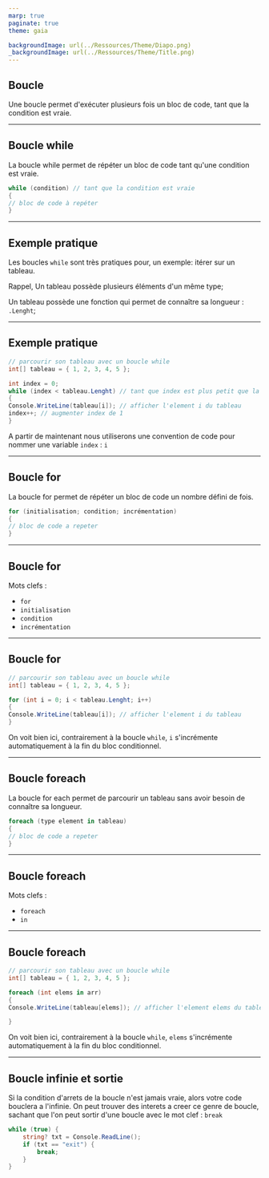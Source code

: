 ```yaml
---
marp: true
paginate: true
theme: gaia

backgroundImage: url(../Ressources/Theme/Diapo.png)
_backgroundImage: url(../Ressources/Theme/Title.png)
---
```


<link href="../Ressources/Theme/CSS/theme.css" rel="stylesheet">

<!-- _backgroundImage: url(../Ressources/Theme/Title.png) -->


<!-- Tout le code saisit dans ce cour est du CSharp -->


## Boucle

Une boucle permet d'exécuter plusieurs fois un bloc de code, tant que la condition est vraie.



---

## Boucle while

La boucle while permet de répéter un bloc de code tant qu'une condition est vraie.

```csharp
while (condition) // tant que la condition est vraie
{
// bloc de code à repéter
}
```

---

## Exemple pratique 

Les boucles `while` sont très pratiques pour, un exemple: itérer sur un tableau.

Rappel, 
Un tableau possède plusieurs éléments d'un même type;

Un tableau possède une fonction qui permet de connaître 
sa longueur : `.Lenght`;

---

## Exemple pratique

```csharp
// parcourir son tableau avec un boucle while 
int[] tableau = { 1, 2, 3, 4, 5 };

int index = 0;
while (index < tableau.Lenght) // tant que index est plus petit que la longeur du tableau
{
Console.WriteLine(tableau[i]); // afficher l'element i du tableau
index++; // augmenter index de 1
}
```

A partir de maintenant nous utiliserons une convention de code pour nommer une variable `index` : `i`


<!-- TODO : exercice avec boucle simple while -->

---

## Boucle for

La boucle for permet de répéter un bloc de code un nombre défini de fois.

```csharp
for (initialisation; condition; incrémentation)
{
// bloc de code a repeter
}
```

---

## Boucle for

Mots clefs :
- `for`
- `initialisation`
- `condition`
- `incrémentation`

---

## Boucle for

```csharp
// parcourir son tableau avec un boucle while 
int[] tableau = { 1, 2, 3, 4, 5 };

for (int i = 0; i < tableau.Lenght; i++)
{
Console.WriteLine(tableau[i]); // afficher l'element i du tableau
}
```

On voit bien ici, contrairement à la boucle `while`, `i` s'incrémente automatiquement à la fin du bloc conditionnel.

---

## Boucle foreach

La boucle for each permet de parcourir un tableau sans avoir besoin de connaître sa longueur.

```csharp
foreach (type element in tableau)
{
// bloc de code a repeter
}
```

---

## Boucle foreach

Mots clefs :
- `foreach`
- `in`

---

## Boucle foreach

```csharp
// parcourir son tableau avec un boucle while 
int[] tableau = { 1, 2, 3, 4, 5 };

foreach (int elems in arr)
{
Console.WriteLine(tableau[elems]); // afficher l'element elems du tableau

}
```

On voit bien ici, contrairement à la boucle `while`, `elems` s'incrémente automatiquement à la fin du bloc conditionnel.


---

## Boucle infinie et sortie

Si la condition d'arrets de la boucle n'est jamais vraie, alors votre code bouclera a l'infinie.
On peut trouver des interets a creer ce genre de boucle, sachant que l'on peut sortir d'une boucle avec le mot clef :
```break```

```csharp 
while (true) {
    string? txt = Console.ReadLine();
    if (txt == "exit") {
        break;
    }
}
```